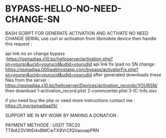 # BYPASS-HELLO-NO-NEED-CHANGE-SN
BASH SCRIPT FOR GENERATE ACTIVATION AND ACTIVATE NO NEED CHANGE SERIAL
use curl or activation from libimobile device then handle this request :

api link no sn change bypass :https://gsmadjaa.x10.bz/helloserver/activation.php?sn=yoursn&ucid=yourucid&udid=yourudid
api link fix ipad no SN change : https://gsmadjaa.000webhostapp.com/bypass/activatorFix.php?sn=yoursn&ucid=yourucid&udid=yourudid
after generated downloads these files from the server : 
https://gsmadjaa.x10.bz/helloserver/Devices/activation_records/YOURSN/
then download 
1-activation_record.plist
2-commcenter.plist
3-IC-Info.sisv

if you need buy the php or need more instructions contact me : https://t.me/gsmadjaa05/


SUPPORT ME IN MY WORK BY MAKING A DONATION :

PAYMENT METHODE : USDT TRC20 TT8iA23VWtD4xBMCwTX9VrCfQVaouapPRN
